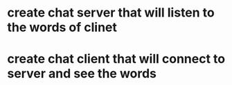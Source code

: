 # create chat server that will listen to the words of clinet

# create chat client that will connect to server and see the words
